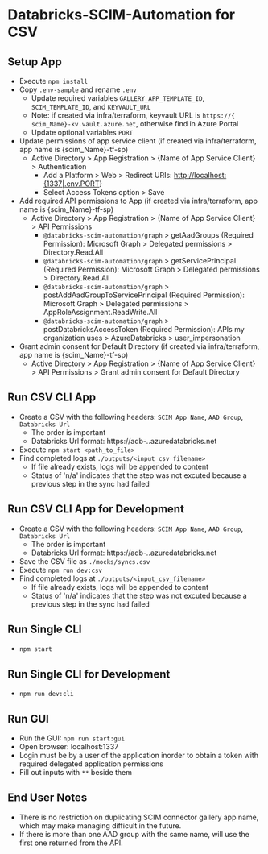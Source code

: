 # Databricks-SCIM-Automation for CSV

## Setup App

* Execute `npm install`
* Copy `.env-sample` and rename `.env`
  * Update required variables  `GALLERY_APP_TEMPLATE_ID`, `SCIM_TEMPLATE_ID`, and `KEYVAULT_URL`
  * Note: if created via infra/terraform, keyvault URL is `https://{​​​​​scim_Name}​​​​​-kv.vault.azure.net`, otherwise find in Azure Portal
  * Update optional variables `PORT`
* Update permissions of app service client (if created via infra/terraform, app name is {scim_Name}-tf-sp)
  * Active Directory > App Registration > {Name of App Service Client} > Authentication
    * Add a Platform > Web > Redirect URIs: <http://localhost:{1337|.env.PORT>}
    * Select Access Tokens option > Save
* Add required API permissions to App (if created via infra/terraform, app name is {scim_Name}-tf-sp)
  * Active Directory > App Registration > {Name of App Service Client} > API Permissions
    * `@databricks-scim-automation/graph` > getAadGroups (Required Permission): Microsoft Graph > Delegated permissions > Directory.Read.All
    * `@databricks-scim-automation/graph` > getServicePrincipal (Required Permission): Microsoft Graph > Delegated permissions > Directory.Read.All
    * `@databricks-scim-automation/graph` > postAddAadGroupToServicePrincipal (Required Permission): Microsoft Graph > Delegated permissions > AppRoleAssignment.ReadWrite.All
    * `@databricks-scim-automation/graph` > postDatabricksAccessToken (Required Permission): APIs my organization uses > AzureDatabricks > user_impersonation
* Grant admin consent for Default Directory (if created via infra/terraform, app name is {scim_Name}-tf-sp)
  * Active Directory > App Registration > {Name of App Service Client} > API Permissions > Grant admin consent for Default Directory

## Run CSV CLI App

* Create a CSV with the following headers: `SCIM App Name`, `AAD Group`, `Databricks Url`
  * The order is important
  * Databricks Url format: https://adb-*.*.azuredatabricks.net
* Execute `npm start <path_to_file>`
* Find completed logs at `./outputs/<input_csv_filename>`
  * If file already exists, logs will be appended to content
  * Status of 'n/a' indicates that the step was not excuted because a previous step in the sync had failed

## Run CSV CLI App for Development

* Create a CSV with the following headers: `SCIM App Name`, `AAD Group`, `Databricks Url`
  * The order is important
  * Databricks Url format: https://adb-*.*.azuredatabricks.net
* Save the CSV file as `./mocks/syncs.csv`
* Execute `npm run dev:csv`
* Find completed logs at `./outputs/<input_csv_filename>`
  * If file already exists, logs will be appended to content
  * Status of 'n/a' indicates that the step was not excuted because a previous step in the sync had failed

## Run Single CLI

* `npm start`

## Run Single CLI for Development

* `npm run dev:cli`

## Run GUI

* Run the GUI: `npm run start:gui`
* Open browser: localhost:1337
* Login must be by a user of the application inorder to obtain a token with required delegated application permissions
* Fill out inputs with `**` beside them

## End User Notes

* There is no restriction on duplicating SCIM connector gallery app name, which may make managing difficult in the future.
* If there is more than one AAD group with the same name, will use the first one returned from the API.
